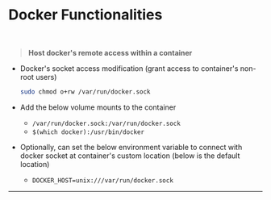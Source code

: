 # **Docker Functionalities**
<br>

> **Host docker's remote access within a container**

- Docker's socket access modification (grant access to container's non-root users)

	```sh
	sudo chmod o+rw /var/run/docker.sock
	```

- Add the below volume mounts to the container

	- `/var/run/docker.sock:/var/run/docker.sock`
	- `$(which docker):/usr/bin/docker`

- Optionally, can set the below environment variable to connect with docker socket at container's custom location (below is the default location)

	- `DOCKER_HOST=unix:///var/run/docker.sock`

---
